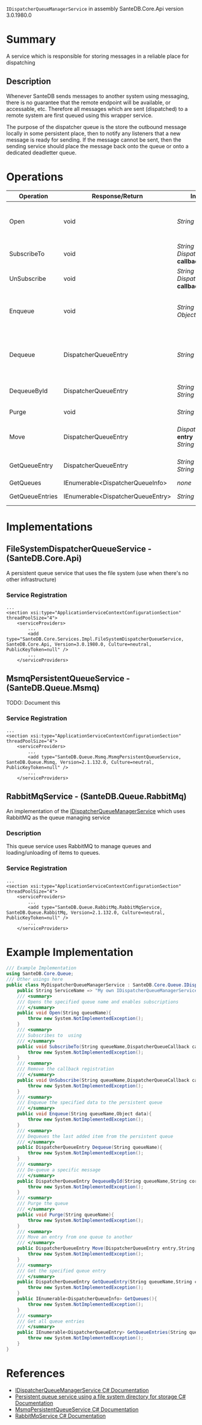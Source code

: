 `IDispatcherQueueManagerService` in assembly SanteDB.Core.Api version 3.0.1980.0

# Summary
A service which is responsible for storing messages in a reliable place for dispatching

## Description
Whenever SanteDB sends messages to another system using messaging, there is no guarantee that the remote endpoint will be available,
            or accessable, etc. Therefore all messages which are sent (dispatched) to a remote system are first queued using this wrapper service.
            
The purpose of the dispatcher queue is the store the outbound message locally in some persistent place, then to notify any
            listeners that a new message is ready for sending. If the message cannot be sent, then the sending service should place
            the message back onto the queue or onto a dedicated deadletter queue.

# Operations

|Operation|Response/Return|Input/Parameter|Description|
|-|-|-|-|
|Open|void|*String* **queueName**|Opens the specified queue name and enables subscriptions|
|SubscribeTo|void|*String* **queueName**<br/>*DispatcherQueueCallback* **callback**|Subscribes to  using|
|UnSubscribe|void|*String* **queueName**<br/>*DispatcherQueueCallback* **callback**|Remove the callback registration|
|Enqueue|void|*String* **queueName**<br/>*Object* **data**|Enqueue the specified data to the persistent queue|
|Dequeue|DispatcherQueueEntry|*String* **queueName**|Dequeues the last added item from the persistent queue|
|DequeueById|DispatcherQueueEntry|*String* **queueName**<br/>*String* **correlationId**|De-queue a specific message|
|Purge|void|*String* **queueName**|Purge the queue|
|Move|DispatcherQueueEntry|*DispatcherQueueEntry* **entry**<br/>*String* **toQueue**|Move an entry from one queue to another|
|GetQueueEntry|DispatcherQueueEntry|*String* **queueName**<br/>*String* **correlationId**|Get the specified queue entry|
|GetQueues|IEnumerable&lt;DispatcherQueueInfo>|*none*|TODO|
|GetQueueEntries|IEnumerable&lt;DispatcherQueueEntry>|*String* **queueName**|Get all queue entries|

# Implementations


## FileSystemDispatcherQueueService - (SanteDB.Core.Api)
A persistent queue service that uses the file system (use when there's no other infrastructure)

### Service Registration
```markup
...
<section xsi:type="ApplicationServiceContextConfigurationSection" threadPoolSize="4">
	<serviceProviders>
		...
		<add type="SanteDB.Core.Services.Impl.FileSystemDispatcherQueueService, SanteDB.Core.Api, Version=3.0.1980.0, Culture=neutral, PublicKeyToken=null" />
		...
	</serviceProviders>
```

## MsmqPersistentQueueService - (SanteDB.Queue.Msmq)
TODO: Document this

### Service Registration
```markup
...
<section xsi:type="ApplicationServiceContextConfigurationSection" threadPoolSize="4">
	<serviceProviders>
		...
		<add type="SanteDB.Queue.Msmq.MsmqPersistentQueueService, SanteDB.Queue.Msmq, Version=2.1.132.0, Culture=neutral, PublicKeyToken=null" />
		...
	</serviceProviders>
```

## RabbitMqService - (SanteDB.Queue.RabbitMq)
An implementation of the [IDispatcherQueueManagerService](http://santesuite.org/assets/doc/net/html/T_SanteDB_Core_Queue_IDispatcherQueueManagerService.htm) which uses RabbitMQ as the queue managing service
### Description
This queue service uses RabbitMQ to manage queues and loading/unloading of items to queues.

### Service Registration
```markup
...
<section xsi:type="ApplicationServiceContextConfigurationSection" threadPoolSize="4">
	<serviceProviders>
		...
		<add type="SanteDB.Queue.RabbitMq.RabbitMqService, SanteDB.Queue.RabbitMq, Version=2.1.132.0, Culture=neutral, PublicKeyToken=null" />
		...
	</serviceProviders>
```
# Example Implementation
```csharp
/// Example Implementation
using SanteDB.Core.Queue;
/// Other usings here
public class MyDispatcherQueueManagerService : SanteDB.Core.Queue.IDispatcherQueueManagerService { 
	public String ServiceName => "My own IDispatcherQueueManagerService service";
	/// <summary>
	/// Opens the specified queue name and enables subscriptions
	/// </summary>
	public void Open(String queueName){
		throw new System.NotImplementedException();
	}
	/// <summary>
	/// Subscribes to  using
	/// </summary>
	public void SubscribeTo(String queueName,DispatcherQueueCallback callback){
		throw new System.NotImplementedException();
	}
	/// <summary>
	/// Remove the callback registration
	/// </summary>
	public void UnSubscribe(String queueName,DispatcherQueueCallback callback){
		throw new System.NotImplementedException();
	}
	/// <summary>
	/// Enqueue the specified data to the persistent queue
	/// </summary>
	public void Enqueue(String queueName,Object data){
		throw new System.NotImplementedException();
	}
	/// <summary>
	/// Dequeues the last added item from the persistent queue
	/// </summary>
	public DispatcherQueueEntry Dequeue(String queueName){
		throw new System.NotImplementedException();
	}
	/// <summary>
	/// De-queue a specific message
	/// </summary>
	public DispatcherQueueEntry DequeueById(String queueName,String correlationId){
		throw new System.NotImplementedException();
	}
	/// <summary>
	/// Purge the queue
	/// </summary>
	public void Purge(String queueName){
		throw new System.NotImplementedException();
	}
	/// <summary>
	/// Move an entry from one queue to another
	/// </summary>
	public DispatcherQueueEntry Move(DispatcherQueueEntry entry,String toQueue){
		throw new System.NotImplementedException();
	}
	/// <summary>
	/// Get the specified queue entry
	/// </summary>
	public DispatcherQueueEntry GetQueueEntry(String queueName,String correlationId){
		throw new System.NotImplementedException();
	}
	public IEnumerable<DispatcherQueueInfo> GetQueues(){
		throw new System.NotImplementedException();
	}
	/// <summary>
	/// Get all queue entries
	/// </summary>
	public IEnumerable<DispatcherQueueEntry> GetQueueEntries(String queueName){
		throw new System.NotImplementedException();
	}
}
```

# References

* [IDispatcherQueueManagerService C# Documentation](http://santesuite.org/assets/doc/net/html/T_SanteDB_Core_Queue_IDispatcherQueueManagerService.htm)
* [Persistent queue service using a file system directory for storage C# Documentation](http://santesuite.org/assets/doc/net/html/T_SanteDB_Core_Services_Impl_FileSystemDispatcherQueueService.htm)
* [MsmqPersistentQueueService C# Documentation](http://santesuite.org/assets/doc/net/html/T_SanteDB_Queue_Msmq_MsmqPersistentQueueService.htm)
* [RabbitMqService C# Documentation](http://santesuite.org/assets/doc/net/html/T_SanteDB_Queue_RabbitMq_RabbitMqService.htm)
